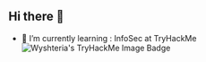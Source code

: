 ## Hi there 👋

<!--
**Wyshteria/wyshteria** is a ✨ _special_ ✨ repository because its `README.md` (this file) appears on your GitHub profile.

Here are some ideas to get you started:

- 🔭 I’m currently working on ...
- 🌱 I’m currently learning ...
- 👯 I’m looking to collaborate on ...
- 🤔 I’m looking for help with ...
- 💬 Ask me about ...
- 📫 How to reach me: ...
- 😄 Pronouns: ...
- ⚡ Fun fact: ...
-->
- 🌱 I’m currently learning : InfoSec at TryHackMe
  ![Wyshteria's TryHackMe Image Badge](https://tryhackme-badges.s3.amazonaws.com/Wyshteria.png)

